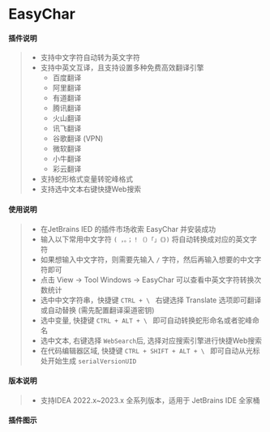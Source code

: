 # EasyChar

#### 插件说明
> * 支持中文字符自动转为英文字符
> * 支持中英文互译，且支持设置多种免费高效翻译引擎
>   * 百度翻译
>   * 阿里翻译
>   * 有道翻译
>   * 腾讯翻译
>   * 火山翻译
>   * 讯飞翻译
>   * 谷歌翻译 (VPN)
>   * 微软翻译
>   * 小牛翻译
>   * 彩云翻译
> * 支持蛇形格式变量转驼峰格式
> * 支持选中文本右键快捷Web搜索

#### 使用说明
> * 在JetBrains IED 的插件市场收索 EasyChar 并安装成功
> * 输入以下常用中文字符 `( ，。；！（）「」《》)` 将自动转换成对应的英文字符
> * 如果想输入中文字符，则需要先输入 `/` 字符，然后再输入想要的中文字符即可
> * 点击 View -> Tool Windows -> EasyChar 可以查看中英文字符转换次数统计
> * 选中中文字符串，快捷键 `CTRL + \ ` 右键选择 Translate 选项即可翻译或自动替换 (需先配置翻译渠道密钥)
> * 选中变量, 快捷键 `CTRL + ALT + \ ` 即可自动转换蛇形命名或者驼峰命名
> * 选中文本, 右键选择 `WebSearch`后, 选择对应搜索引擎进行快捷Web搜索
> * 在代码编辑器区域, 快捷键 `CTRL + SHIFT + ALT + \ ` 即可自动从光标处开始生成 `serialVersionUID`

#### 版本说明
> * 支持IDEA 2022.x~2023.x 全系列版本，适用于 JetBrains IDE 全家桶

#### 插件图示
